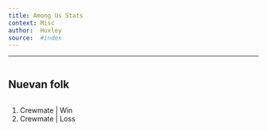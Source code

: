 ```yaml
---
title: Among Us Stats
context: Misc
author:  Huxley
source:  #index
---
```


---


```
```
## Nuevan folk
```
```

1. Crewmate | Win
2. Crewmate | Loss












